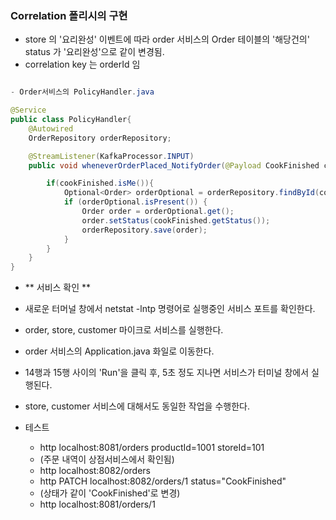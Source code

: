 ### Correlation 폴리시의 구현

- store 의 '요리완성' 이벤트에 따라 order 서비스의 Order 테이블의 '해당건의' status 가 '요리완성'으로 같이 변경됨.
- correlation key 는 orderId 임

```java 

- Order서비스의 PolicyHandler.java

@Service
public class PolicyHandler{
    @Autowired
    OrderRepository orderRepository;

    @StreamListener(KafkaProcessor.INPUT)
    public void wheneverOrderPlaced_NotifyOrder(@Payload CookFinished cookFinished){

        if(cookFinished.isMe()){
            Optional<Order> orderOptional = orderRepository.findById(cookFinished.getOrderId());
            if (orderOptional.isPresent()) {
                Order order = orderOptional.get();
                order.setStatus(cookFinished.getStatus());                
                orderRepository.save(order);
            }
        }
    }
}

```

- ** 서비스 확인 **

- 새로운 터머널 창에서 netstat -lntp 명령어로 실행중인 서비스 포트를 확인한다.
- order, store, customer 마이크로 서비스를 실행한다.
- order 서비스의 Application.java 화일로 이동한다. 
- 14행과 15행 사이의 'Run'을 클릭 후, 5초 정도 지나면 서비스가 터미널 창에서 실행된다. 
- store, customer 서비스에 대해서도 동일한 작업을 수행한다.

- 테스트
  - http localhost:8081/orders productId=1001 storeId=101 
  - (주문 내역이 상점서비스에서 확인됨)
  - http localhost:8082/orders    
  - http PATCH localhost:8082/orders/1 status="CookFinished"
  - (상태가 같이 'CookFinished'로 변경)
  - http localhost:8081/orders/1    
